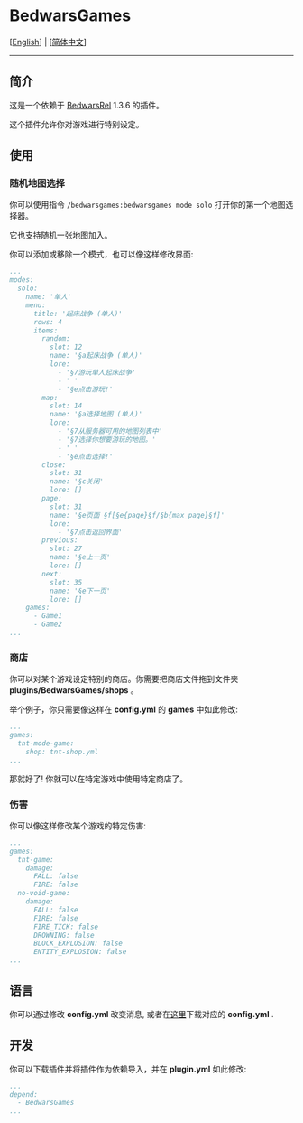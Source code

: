 # BedwarsGames

[[English](README.MD)] | [[简体中文](README_zh-CN.MD)]

---

## 简介

这是一个依赖于 [BedwarsRel](https://github.com/BedwarsRel/BedwarsRel) 1.3.6 的插件。

这个插件允许你对游戏进行特别设定。

## 使用

### 随机地图选择

你可以使用指令 ```/bedwarsgames:bedwarsgames mode solo``` 打开你的第一个地图选择器。

它也支持随机一张地图加入。

你可以添加或移除一个模式，也可以像这样修改界面:

```yaml
...
modes:
  solo:
    name: '单人'
    menu:
      title: '起床战争 (单人)'
      rows: 4
      items:
        random:
          slot: 12
          name: '§a起床战争 (单人)'
          lore:
            - '§7游玩单人起床战争'
            - ' '
            - '§e点击游玩!'
        map:
          slot: 14
          name: '§a选择地图 (单人)'
          lore:
            - '§7从服务器可用的地图列表中'
            - '§7选择你想要游玩的地图。'
            - ' '
            - '§e点击选择!'
        close:
          slot: 31
          name: '§c关闭'
          lore: []
        page:
          slot: 31
          name: '§e页面 §f[§e{page}§f/§b{max_page}§f]'
          lore:
            - '§7点击返回界面'
        previous:
          slot: 27
          name: '§e上一页'
          lore: []
        next:
          slot: 35
          name: '§e下一页'
          lore: []
    games:
      - Game1
      - Game2
...
```

### 商店

你可以对某个游戏设定特别的商店。你需要把商店文件拖到文件夹 **plugins/BedwarsGames/shops** 。

举个例子，你只需要像这样在 **config.yml** 的 **games** 中如此修改:

```yaml
...
games:
  tnt-mode-game:
    shop: tnt-shop.yml
...
```

那就好了! 你就可以在特定游戏中使用特定商店了。

### 伤害

你可以像这样修改某个游戏的特定伤害:

```yaml
...
games:
  tnt-game:
    damage:
      FALL: false
      FIRE: false
  no-void-game:
    damage:
      FALL: false
      FIRE: false
      FIRE_TICK: false
      DROWNING: false
      BLOCK_EXPLOSION: false
      ENTITY_EXPLOSION: false
...
```

## 语言

你可以通过修改 **config.yml** 改变消息, 或者在[这里](src/main/resources/languages)下载对应的 **config.yml** .

## 开发

你可以下载插件并将插件作为依赖导入，并在 **plugin.yml** 如此修改:

```yaml
...
depend:
  - BedwarsGames
...
```
